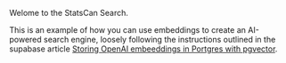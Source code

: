 Welome to the StatsCan Search.

This is an example of how you can use embeddings to create an AI-powered search engine, loosely following the instructions outlined in the supabase article [Storing OpenAI embeeddings in Portgres with pgvector](https://supabase.com/blog/openai-embeddings-postgres-vector).

